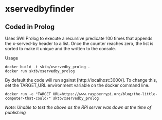 xservedbyfinder
===============

Coded in Prolog
---------------

Uses SWI Prolog to execute a recursive predicate 100 times that appends the x-served-by header to a list. Once the counter reaches zero, the list is sorted to make it unique and the written to the console.

Usage

    docker build -t sktb/xservedby_prolog .
    docker run sktb/xservedby_prolog

By default the code will run against [http://localhost:3000/]. To change this, set the TARGET_URL environment variable on the docker command line.

    docker run -e "TARGET_URL=https://www.raspberrypi.org/blog/the-little-computer-that-could/" sktb/xservedby_prolog

*Note: Unable to test the above as the RPi server was down at the time of publishing*
